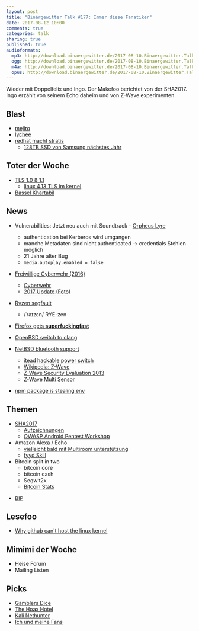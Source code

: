 ```yaml
---
layout: post
title: "Binärgewitter Talk #177: Immer diese Fanatiker"
date: 2017-08-12 10:00
comments: true
categories: talk
sharing: true
published: true
audioformats:
  mp3: http://download.binaergewitter.de/2017-08-10.Binaergewitter.Talk.178.mp3
  ogg: http://download.binaergewitter.de/2017-08-10.Binaergewitter.Talk.178.ogg
  m4a: http://download.binaergewitter.de/2017-08-10.Binaergewitter.Talk.178.m4a
  opus: http://download.binaergewitter.de/2017-08-10.Binaergewitter.Talk.178.opus
---
```

Wieder mit Doppelfelix und Ingo. Der Makefoo berichtet von der SHA2017. Ingo erzählt von seinem Echo daheim und von Z-Wave experimenten.

## Blast
- [mejiro]( http://dmpop.github.io/mejiro/ )
- [lychee]( https://lychee.electerious.com/ )
- [redhat macht stratis](http://www.pro-linux.de/news/1/25009/stratis-red-hats-k%C3%BCnftige-strategie-f%C3%BCr-den-storage-bereich.html )
  * [128TB SSD von Samsung nächstes Jahr]( https://www.theregister.co.uk/2017/08/09/samsungs_128tb_ssd_bombshell/ )

## Toter der Woche
- [TLS 1.0 & 1.1]( https://www.heise.de/security/meldung/Debian-Entwicklungsversion-schaltet-TLS-1-0-und-1-1-ab-3794573.html )
  * [linux 4.13 TLS im kernel]( https://www.mail-archive.com/netdev@vger.kernel.org/msg173631.html )
- [Bassel Khartabil](https://netzpolitik.org/2017/creative-commons-aktivist-bassel-khartabil-von-syrischem-regime-getoetet/ )

## News
- Vulnerabilities: Jetzt neu auch mit Soundtrack - [Orpheus Lyre](https://www.orpheus-lyre.info/ )
    - authentication bei Kerberos wird umgangen
    - manche Metadaten sind nicht authenticated -> credentials Stehlen möglich
    - 21 Jahre alter Bug
    - `media.autoplay.enabled = false`
- [Freiwillige Cyberwehr (2016)]( http://www.zeit.de/digital/datenschutz/2016-10/bsi-cyberangriff-it-sicherheit-feuerwehr-cyberwehr/komplettansicht )

  * [Cyberwehr]( krebsco.de/minikrebs/linuxtag/img/album_pic4_www.wardriver.ch.jpg )
  * [2017 Update (Foto)]( 
www.fraunhofer.de/de/presse/presseinformationen/2017/mai/hochsicherheit-und-emergency-response-lernlabor-cybersicherheit-startet-in-sankt-augustin/_jcr_content/contentPar/sectioncomponent/sectionParsys/textwithinlinedimage/imageComponent1/image.img.large.jpg/1495552358319_pi-2017-05-LernlaborCybersicherheit.jpg 
)
- [Ryzen segfault]( 
https://www.heise.de/newsticker/meldung/SegFault-Bug-AMD-bestaetigt-Ryzen-Fehler-beim-Kompilieren-unter-Linux-3796688.html )
  * /ˈraɪzɛn/ RYE-zen
- [Firefox gets **superfuckingfast**]( https://www.heise.de/newsticker/meldung/Firefox-55-geringerer-Speicherbedarf-bessere-Performance-3782276.html )
- [OpenBSD switch to clang]( http://undeadly.org/cgi?action=article&sid=20170727055820 )
- [NetBSD bluetooth support]( http://mail-index.netbsd.org/source-changes/2017/08/10/msg087173.html ) 
  * [itead hackable power switch]( https://www.itead.cc/smart-home.html )
  * [Wikipedia: Z-Wave]( https://de.wikipedia.org/wiki/Z-Wave )
  * [Z-Wave Security Evaluation 2013](https://sensepost.com/cms/resources/conferences/2013/bh_zwave/Security%20Evaluation%20of%20Z-Wave_WP.pdf )
  * [Z-Wave Multi Sensor]( http://amzn.to/2wRSz2M )
- [npm package is stealing env]( https://twitter.com/o_cee/status/892306836199800836 )


## Themen

- [SHA2017](https://sha2017.org/ )
  * [Aufzeichnungen](https://media.ccc.de/c/SHA2017 )
  * [OWASP Android Pentest Workshop](https://github.com/OWASP-Ruhrpott/owasp-workshop-android-pentest )
- Amazon Alexa / Echo
    * [vielleicht bald mit Multiroom unterstützung](https://www.golem.de/news/amazon-lautsprecher-echo-soll-multiroom-modus-bekommen-1708-129403.html )
    * [fyyd Skill](http://amzn.to/2hT2Nx9 )
- Bitcoin split in two
  * bitcoin core
  * bitcoin cash
  * Segwit2x 
  * [Bitcoin Stats](https://coin.dance/blocks )
* [BIP]( https://github.com/bitcoin/bips/blob/master/bip-0009.mediawiki )


## Lesefoo
- [Why github can't host the linux kernel]( http://blog.ffwll.ch/2017/08/github-why-cant-host-the-kernel.html )

## Mimimi der Woche
- Heise Forum
- Mailing Listen

## Picks
- [Gamblers Dice]( https://github.com/xori/gamblers-dice )
- [The Hoax Hotel]( https://www.youtube.com/channel/UCnNlJNSRxa3PF8XrKHOEPug )
- [Kali Nethunter]( https://www.kali.org/kali-linux-nethunter/ )
- [Ich und meine Fans](https://twitter.com/LauraJaneGrace/status/895079063253024770 )
